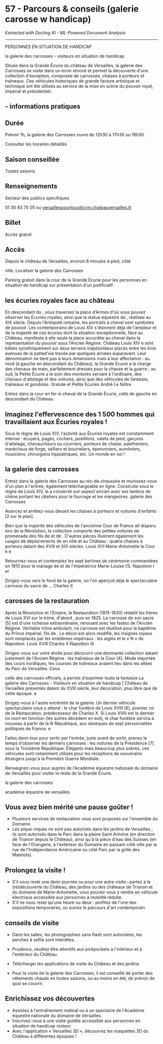 # 57 - Parcours & conseils (galerie carosse w handicap)

*Extracted with Docling AI - ML-Powered Document Analysis*

---

PERSONNES EN SITUATION DE HANDICAP

la galerie des carrosses - visiteurs en situation de handicap

Située dans la Grande Écurie du château de Versailles, la galerie des Carrosses se visite dans un écrin rénové et permet la découverte d'une collection d'exception, composée de carrosses, chaises à porteurs et traîneaux. Ces véhicules historiques de grande facture artistique et technique ont été utilisés au service de la mise en scène du pouvoir royal, impérial et présidentiel.

## - informations pratiques

## Durée

Prévoir 1h, la galerie des Carrosses ouvre de 12h30 à 17h30 ou 18h30.

Consulter les horaires détaillés

## Saison conseillée

Toutes saisons

## Renseignements

Secteur des publics spécifiques

01 30 83 75 05 ou versaillespourtous@crm.chateauversailles.fr

## Billet

Accès gratuit

## Accès

Depuis le château de Versailles, environ 8 minutes à pied, côté

ville. Localiser la galerie des Carrosses

Parking gratuit dans la cour de la Grande Écurie pour les personnes en situation de handicap sur présentation d'un justificatif.

## les écuries royales face au château

En descendant du , vous traversez la place d'Armes d'où vous pouvez observer les Écuries royales, ainsi que la statue équestre de , réalisée au XIX  siècle. Depuis l'Antiquité romaine, les portraits à cheval sont symboles de pouvoir. Les contemporains de Louis XIV s'étonnent déjà de l'ampleur et de la majesté de ces écuries dont la situation exceptionnelle, face au Château, manifeste à elle seule la place accordée au cheval dans la représentation du pouvoir sous l'Ancien Régime. Château Louis XIV e sont bâties symétriquement sur deux terrains trapézoïdaux placés entre les trois avenues de la patted'oie tracée par quelques années auparavant. Leur dénomination ne tient pas à leurs dimensions mais à leur affectation : au nord (à gauche en descendant du Château), la Grande Écurie a la charge des chevaux de main, parfaitement dressés pour la chasse et la guerre ; au sud, la Petite Écurie a le soin des montures servant à l'ordinaire, des chevaux d'attelage et des voitures, ainsi que des véhicules de fantaisie, traîneaux et gondoles. Grande et Petite Écuries André Le Nôtre

Entrez dans la cour en fer-à-cheval de la Grande Écurie, celle de gauche en descendant du Château.

## Imaginez l'effervescence des 1 500 hommes qui travaillaient aux Écuries royales !

Sous le règne de Louis XIV, l'activité aux Écuries royales est constamment intense : écuyers, pages, cochers, postillons, valets de pied, garçons d'attelage, chevaucheurs ou courriers, porteurs de chaise, palefreniers, maréchaux de forge, selliers et bourreliers, éperonniers, aumôniers, musiciens, chirurgiens hippiatriques, etc. Un monde en soi !

## la galerie des carrosses

Entrez dans la galerie des Carrosses au rez-de-chaussée et munissez-vous d'un plan à l'entrée, également téléchargeable en ligne. Construite sous le règne de Louis XIV, la a conservé son aspect ancien avec ses lambris de chêne portant les râteliers pour le fourrage et les mangeoires. galerie des Carrosses

Avancez et arrêtez-vous devant les chaises à porteurs et voitures d'enfants [2 sur le plan].

Bien que la majorité des véhicules de l'ancienne Cour de France ait disparu lors de la Révolution, la collection comporte des petites voitures de promenade des fils de et de . D'autres pièces illustrent également les usages de déplacements de en ville et au Château : quatre chaises à porteurs datant des XVIII  et XIX  siècles. Louis XVI Marie-Antoinette la Cour e e

Retournez-vous et contemplez les sept berlines de cérémonie commandées en 1810 pour le mariage de et de l'impératrice Marie-Louise [1]. Napoléon I er

Dirigez-vous vers le fond de la galerie, où l'on aperçoit déjà le spectaculaire carrosse du sacre de … Charles X

## carosses de la restauration

Après la Révolution et l'Empire, la Restauration (1815-1830) rétablit les frères de Louis XVI sur le trône, d'abord , puis en 1825. Le carrosse de son sacre [5] est d'une richesse extraordinaire, renouant avec les fastes de l'Ancien Régime. Véritable trône ambulant, ce carrosse est réutilisé pour le baptême du Prince impérial, fils de . Le décor est alors modifié, les insignes royaux sont remplacés par les emblèmes impériaux : les aigles et le « N » de Napoléon. Louis XVIII Charles X Napoléon III

Dirigez-vous sur votre droite pour découvrir une étonnante collection datant justement de l'Ancien Régime : les traîneaux de la Cour [4]. Mode importée des cours nordiques, les courses de traîneaux avaient lieu dans les allées du Parc de Versailles. Ceux

celle des carrosses officiels, a permis d'exprimer toute la fantaisie La galerie des Carrosses - Visiteurs en situation de handicap | Château de Versailles présentés datent du XVIII  siècle, leur décoration, plus libre que de cette époque. e

Dirigez-vous à l'autre extrémité de la galerie. Un dernier véhicule spectaculaire vous y attend : le char funèbre de Louis XVIII [6], premier roi de la Restauration, prédécesseur de Charles X. Si Louis XVIII est le dernier roi mort en fonction (les autres décèdent en exil), le char funèbre servira à nouveau à partir de la III République, aux obsèques de sept personnalités politiques de France. e

Faites demi-tour pour sortir par l'entrée, juste avant de sortir, prenez le temps d'observer les derniers carrosses : les voitures de la Présidence [7] sous la Troisième République. Élégants mais beaucoup plus sobres, ces véhicules sont notamment utilisés pour les réceptions de souverains étrangers jusqu'à la Première Guerre Mondiale.

Renseignez-vous pour auprès de l'Académie équestre nationale du domaine de Versailles pour visiter le reste de la Grande Écurie.

<!-- image -->

la galerie des carrosses

<!-- image -->

académie équestre de versailles

## Vous avez bien mérité une pause goûter !

- Plusieurs services de restauration vous sont proposés sur l'ensemble du Domaine.
- Les pique-niques ne sont pas autorisés dans les jardins de Versailles ; ils sont autorisés dans le Parc dans la plaine Saint Antoine (en direction de Trianon depuis le Château), ainsi qu'à la pièce d'eau des Suisses (en face de l'Orangerie, à l'extérieur du Domaine en passant côté ville par la rue de l'Indépendance Américaine ou côté Parc par la grille des Matelots).

## Prolongez la visite !

- S'il vous reste une demi-journée ou pour une autre visite : partez à la (re)découverte du Château, des jardins ou des châteaux de Trianon et du domaine de Marie-Antoinette, vous pouvez vous y rendre en véhicule électrique accessible aux personnes à mobilité réduite.
- S'il ne vous reste qu'une heure ou deux : profitez de l'une des expositions temporaires, ou suivez le parcours d'art contemporain.

<!-- image -->

## conseils de visite

- Dans les salles, les photographies sans flash sont autorisées, les perches à selfie sont interdites.
- Prudence, veuillez être attentifs aux pickpockets à l'intérieur et à l'extérieur du Château.
- Télécharger les applications de visite du Château et des jardins.

- Pour la visite de la galerie des Carrosses, il est conseillé de porter des vêtements chauds en toutes saisons, ou au moins en été, de prévoir de quoi se couvrir.

## Enrichissez vos découvertes

- Assistez à l'entraînement matinal ou à un spectacle de l'Académie équestre nationale du domaine de Versailles.
- Inscrivez-vous à une visite guidée accessible aux personnes en situation de handicap moteur.
- Avec l'application « Versailles 3D », découvrez les maquettes 3D du Château à différentes époques !
